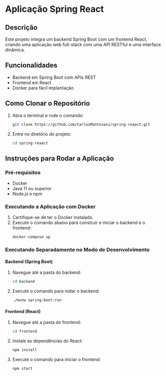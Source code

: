# Aplicação Spring React

## Descrição
Este projeto integra um backend Spring Boot com um frontend React, criando uma aplicação web full-stack com uma API RESTful e uma interface dinâmica.

## Funcionalidades
- Backend em Spring Boot com APIs REST
- Frontend em React
- Docker para fácil implantação

## Como Clonar o Repositório
1. Abra o terminal e rode o comando:
   ```bash
   git clone https://github.com/CarlosMantovani/spring-reaact.git
   ```
2. Entre no diretório do projeto:
   ```bash
   cd spring-reaact
   ```

## Instruções para Rodar a Aplicação

### Pré-requisitos
- Docker
- Java 11 ou superior
- Node.js e npm

### Executando a Aplicação com Docker
1. Certifique-se de ter o Docker instalado.
2. Execute o comando abaixo para construir e iniciar o backend e o frontend:
   ```bash
   docker-compose up
   ```

### Executando Separadamente no Modo de Desenvolvimento
#### Backend (Spring Boot)
1. Navegue até a pasta do backend:
   ```bash
   cd backend
   ```
2. Execute o comando para rodar o backend:
   ```bash
   ./mvnw spring-boot:run
   ```

#### Frontend (React)
1. Navegue até a pasta do frontend:
   ```bash
   cd frontend
   ```
2. Instale as dependências do React:
   ```bash
   npm install
   ```
3. Execute o comando para iniciar o frontend:
   ```bash
   npm start
   ```
